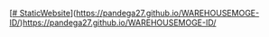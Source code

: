 [[# StaticWebsite](https://pandega27.github.io/StaticWebsite/)](https://pandega27.github.io/WAREHOUSEMOGE-ID/)https://pandega27.github.io/WAREHOUSEMOGE-ID/
